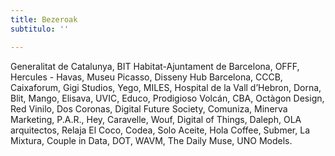 ```yaml
---
title: Bezeroak
subtitulo: ''

---
```

Generalitat de Catalunya, BIT Habitat-Ajuntament de Barcelona, OFFF, Hercules - Havas, Museu Picasso, Disseny Hub Barcelona, CCCB, Caixaforum, Gigi Studios, Yego, MILES, Hospital de la Vall d’Hebron, Dorna, Blit, Mango, Elisava, UVIC, Educo, Prodigioso Volcán, CBA, Octàgon Design, Red Vinilo, Dos Coronas, Digital Future Society, Comuniza, Minerva Marketing, P.A.R., Hey, Caravelle, Wouf, Digital of Things, Daleph, OLA arquitectos, Relaja El Coco, Codea, Solo Aceite, Hola Coffee, Submer, La Mixtura, Couple in Data, DOT, WAVM, The Daily Muse, UNO Models.
